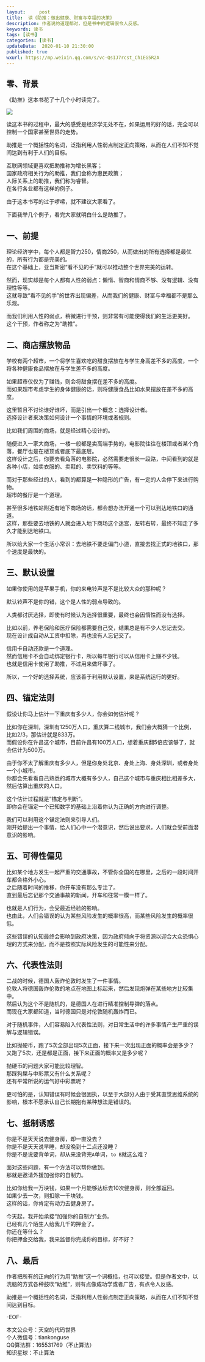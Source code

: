 ```yaml
---   
layout:     post  
title:  读《助推：做出健康、财富与幸福的决策》  
description: 作者说的道理都对，但是书中的逻辑很令人反感。  
keywords: 读书  
tags: [读书]    
categories: [读书]  
updateData:  2020-01-10 21:30:00  
published: true  
wxurl: https://mp.weixin.qq.com/s/vc-QsIJ7rcst_Ch1EG5R2A  
---  
```



## 零、背景  


《助推》这本书花了十几个小时读完了。  


![](http://res.tiankonguse.com/images/2019/01/10/001.png)  


读这本书的过程中，最大的感受是经济学无处不在，如果运用的好的话，完全可以控制一个国家甚至世界的走势。  


助推是一个概括性的名词，泛指利用人性弱点制定正向策略，从而在人们不知不觉间达到有利于人们的目标。  


互联网领域更喜欢把助推称为增长黑客；  
国家政府相关行为的助推，我们会称为惠民政策；  
人际关系上的助推，我们称为睿智。  
在各行各业都有这样的例子。  


由于这本书写的过于啰嗦，就不建议大家看了。  


下面我举几个例子，看完大家就明白什么是助推了。  


## 一、前提  


理论经济学中，每个人都是智力250，情商250，从而做出的所有选择都是最优的，所有行为都是完美的。  
在这个基础上，亚当斯密“看不见的手”就可以推动整个世界完美的运转。  


然而，现实却是每个人都有人性的弱点：懒惰、智商和情商不够、没有逻辑、没有理性等等。  
这就导致“看不见的手”的世界出现偏差，从而我们的健康、财富与幸福都不是那么乐观。  


而我们利用人性的弱点，稍微进行干预，则非常有可能使得我们的生活更美好。  
这个干预，作者称之为“助推”。  


## 二、商店摆放物品  


学校有两个超市，一个将学生喜欢吃的甜食摆放在与学生身高差不多的高度，一个将各种健康食品摆放在与学生差不多的高度。  


如果超市仅仅为了赚钱，则会将甜食摆在差不多的高度。  
而如果超市考虑学生的身体健康的话，则将健康食品比如水果摆放在差不多的高度。  


这里暂且不讨论谁好谁坏，而是引出一个概念：选择设计者。  
选择设计者来决策如何设计一个事情的环境或者规则。  


比如我们周围的商场，就是经过精心设计的。  


随便进入一家大商场，一楼一般都是卖高端手势的，电影院往往在楼顶或者某个角落，餐厅也是在楼顶或者底下最底层。  
这样设计之后，你要去看角落的电影院，必然需要走很长一段路，中间看到的就是各种小店，如卖衣服的、卖鞋的、卖饮料的等等。  


而对于那些经过的人，看到的都算是一种隐形的广告，有一定的人会停下来进行购物。  
超市的餐厅是一个道理。  


甚至很多地铁站附近有地下商场的话，都会想办法开通一个可以到达地铁口的通道。  
这样，那些要去地铁的人就会进入地下商场这个迷宫，左转右转，最终不知走了多久才能到达地铁口。  


所以给大家一个生活小常识：去地铁不要走偏门小道，直接去找正式的地铁口，那个速度是最快的。  



## 三、默认设置  


如果你使用的是苹果手机，你的来电铃声是不是比较大众的那种呢？  


默认铃声不是你的错，这个是人性的弱点导致的。  


人类都讨厌选择，即使有时候认为选择很重要，最终也会因惰性而没有选择。  



比如以前，养老保险和医疗保险都需要自己交，结果总是有不少人忘记去交。  
现在设计成自动从工资中扣除，再也没有人忘记交了。  


信用卡自动还款是一个道理。  
然而信用卡不会自动绑定银行卡，所以每年银行可以从信用卡上赚不少钱。  
也就是信用卡使用了助推，不过用来做坏事了。  


所以，一个好的选择系统，应该善于利用默认设置，来是系统运行的更好。  


## 四、锚定法则  


假设让你马上估计一下重庆有多少人，你会如何估计呢？  


比如你在深圳，深圳有1250万人口，重庆算二线城市，我们会大概猜一个比例，比如2/3，那估计就是833万。  
而假设你在许昌这个城市，目前许昌有100万人口，想着重庆翻5倍应该够了，就会估计为500万。  


由于你不太了解重庆有多少人，但是你身处北京、身处上海、身处深圳，或者身处一个小城市。  
你都会先看看自己熟悉的城市大概有多少人，自己这个城市与重庆相比相差多大，然后估算出重庆的人口。  


这个估计过程就是“锚定与判断”。  
即你会在锚定一个已知数字的基础上沿着你认为正确的方向进行调整。  


我们可以利用这个锚定法则来引导人们。  
刚开始提出一个事情，给人们心中一个潜意识，然后说出要求，人们就会受前面潜意识的影响。  


## 五、可得性偏见 


比如某个地方发生一起严重的交通事故，不管你全国的在哪里，之后的一段时间开车都会格外小心。  
之后随着时间的推移，你开车没有那么专注了。  
直到最后忘记那个交通事故的新闻，开车和往常一模一样了。  


也就是人们行为，会受最近经验的影响。  
也由此，人们会错误的认为某些风险发生的概率很高，而某些风险发生的概率很低。  


这些错误的认知最终会影响到政府决策，因为政府倾向于将资源以迎合大众恐惧心理的方式来分配，而不是按照实际风险发生的可能性来分配。  



## 六、代表性法则  


二战的时候，德国人轰炸伦敦时发生了一件事情。  
伦敦人将德国轰炸伦敦的地点在地图上标起来，然后发现炮弹在某些地方比较集中。  
然后认为这个不是随机的，是德国人在进行精准控制导弹的落点。  
而现在大家都知道，当时德国只是对伦敦随机轰炸而已。  


对于随机事件，人们容易陷入代表性法则，对日常生活中的许多事情产生严重的误解与逻辑错误。  



比如抛硬币，跑了5次全部出现5次正面，接下来一次出现正面的概率会是多少？  
又跑了5次，还是都是正面，接下来正面的概率又是多少呢？  



抛硬币的问题大家可能比较理智。  
那踩狗屎与中彩票又有什么关系呢？  
还有平常所说的运气好中彩票呢？  


更可怕的是，认知错误有时候会很固执，以至于大部分人由于受其直觉思维系统的影响，根本不愿承认自己长期抱有某种想法是错误的。  



## 七、抵制诱惑  


你是不是天天说去健身房，却一直没去？  
你是不是天天说早睡，却没晚到十二点还没睡？  
你是不是说要背单词，却从来没背完`A`单词，`to B`就这么难？


面对这些问题，有一个方法可以帮你做到。  
那就是邀请外援加强你的自制力。  



比如你给我一万块钱，如果一个月能够达标去10次健身房，则全部返回。  
如果少去一次，则扣除一千块钱。  
这样的话，你肯定有动力去健身房了。  


今天起，我开始承接“加强你的自制力”业务。  
已经有几个陌生人给我几千的押金了。  
你还在等什么？  
你把押金交给我，我来监督你完成你的目标，好不好？  



## 八、最后  


作者把所有的正向的行为用“助推”这一个词概括，也可以接受。但是作者文中，以洗脑的方式各种鼓吹“助推”，则有点像成功学或者广告，有点令人反感。  


助推是一个概括性的名词，泛指利用人性弱点制定正向策略，从而在人们不知不觉间达到目标。  



-EOF-  


本文公众号：天空的代码世界  
个人微信号：tiankonguse  
QQ算法群：165531769（不止算法）  
知识星球：不止算法  

